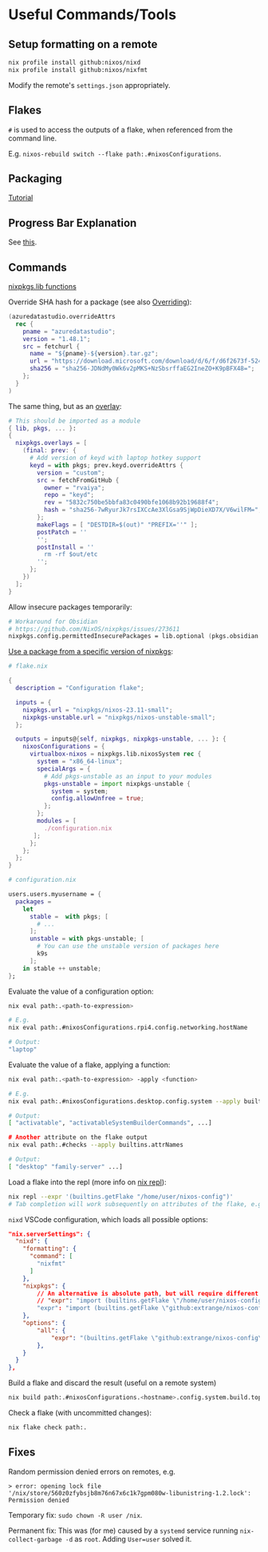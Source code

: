 # Useful Commands/Tools

## Setup formatting on a remote

```bash
nix profile install github:nixos/nixd
nix profile install github:nixos/nixfmt
```

Modify the remote's `settings.json` appropriately.

## Flakes

`#` is used to access the outputs of a flake, when referenced from the command line.

E.g. `nixos-rebuild switch --flake path:.#nixosConfigurations`.

## Packaging

[Tutorial][package-tutorial]

## Progress Bar Explanation

See [this][nix-progress].

## Commands

[nixpkgs.lib functions](https://teu5us.github.io/nix-lib.html)

Override SHA hash for a package (see also [Overriding]):

```nix
(azuredatastudio.overrideAttrs
  rec {
    pname = "azuredatastudio";
    version = "1.48.1";
    src = fetchurl {
      name = "${pname}-${version}.tar.gz";
      url = "https://download.microsoft.com/download/d/6/f/d6f2673f-5240-4605-8e7d-5b6c49d188e8/azuredatastudio-linux-1.48.1.tar.gz";
      sha256 = "sha256-JDNdMy0Wk6v2pMKS+NzSbsrffaEG2IneZO+K9pBFX48=";
    };
  }
)
```

The same thing, but as an [overlay]:

```nix
# This should be imported as a module
{ lib, pkgs, ... }:
{
  nixpkgs.overlays = [
    (final: prev: {
      # Add version of keyd with laptop hotkey support
      keyd = with pkgs; prev.keyd.overrideAttrs {
        version = "custom";
        src = fetchFromGitHub {
          owner = "rvaiya";
          repo = "keyd";
          rev = "5832c750be5bbfa83c0490bfe1068b92b19688f4";
          hash = "sha256-7wRyurJk7rsIXCcAe3XlGsa9SjWpDieXD7X/V6wilFM=";
        };
        makeFlags = [ "DESTDIR=$(out)" "PREFIX=''" ];
        postPatch = ''
        '';
        postInstall = ''
          rm -rf $out/etc
        '';
      };
    })
  ];
}
```

Allow insecure packages temporarily:

```nix
# Workaround for Obsidian
# https://github.com/NixOS/nixpkgs/issues/273611
nixpkgs.config.permittedInsecurePackages = lib.optional (pkgs.obsidian.version == "1.5.3") "electron-25.9.0";
```

[Use a package from a specific version of nixpkgs][specific-package-version]:

```nix
# flake.nix

{
  description = "Configuration flake";

  inputs = {
    nixpkgs.url = "nixpkgs/nixos-23.11-small";
    nixpkgs-unstable.url = "nixpkgs/nixos-unstable-small";
  };

  outputs = inputs@{self, nixpkgs, nixpkgs-unstable, ... }: {
    nixosConfigurations = {
      virtualbox-nixos = nixpkgs.lib.nixosSystem rec {
        system = "x86_64-linux";
        specialArgs = {
          # Add pkgs-unstable as an input to your modules
          pkgs-unstable = import nixpkgs-unstable {
            system = system;
            config.allowUnfree = true;
          };
        };
        modules = [
          ./configuration.nix
       ];
      };
    };
  };
}

# configuration.nix

users.users.myusername = {
  packages =
    let
      stable =  with pkgs; [
        # ...
      ];
      unstable = with pkgs-unstable; [
        # You can use the unstable version of packages here
        k9s
      ];
    in stable ++ unstable;
};
```

Evaluate the value of a configuration option:

```bash
nix eval path:.<path-to-expression>

# E.g.
nix eval path:.#nixosConfigurations.rpi4.config.networking.hostName

# Output:
"laptop"
```

Evaluate the value of a flake, applying a function:

```bash
nix eval path:.<path-to-expression> -apply <function>

# E.g.
nix eval path:.#nixosConfigurations.desktop.config.system --apply builtins.attrNames

# Output:
[ "activatable", "activatableSystemBuilderCommands", ...]

# Another attribute on the flake output
nix eval path:.#checks --apply builtins.attrNames

# Output:
[ "desktop" "family-server" ...]
```

Load a flake into the repl (more info on [nix repl]):

```bash
nix repl --expr '(builtins.getFlake "/home/user/nixos-config")'
# Tab completion will work subsequently on attributes of the flake, e.g. inputs/outputs
```

`nixd` VSCode configuration, which loads all possible options:

```json
"nix.serverSettings": {
  "nixd": {
    "formatting": {
      "command": [
        "nixfmt"
      ]
    },
    "nixpkgs": {
        // An alternative is absolute path, but will require different configuration on the server.
        // "expr": "import (builtins.getFlake \"/home/user/nixos-config\").inputs.nixpkgs { }"
        "expr": "import (builtins.getFlake \"github:extrange/nixos-config\").inputs.nixpkgs { }"
    },
    "options": {
        "all": {
            "expr": "(builtins.getFlake \"github:extrange/nixos-config\").nixosConfigurations.laptop.options"
        },
    }
  }
},
```

Build a flake and discard the result (useful on a remote system)

```bash
nix build path:.#nixosConfigurations.<hostname>.config.system.build.toplevel
```

Check a flake (with uncommitted changes):

```bash
nix flake check path:.
```

## Fixes

Random permission denied errors on remotes, e.g.

`> error: opening lock file '/nix/store/560z0zfybsjb8m76n67x6c1k7gpm080w-libunistring-1.2.lock': Permission denied`

Temporary fix: `sudo chown -R user /nix`.

Permanent fix: This was (for me) caused by a `systemd` service running `nix-collect-garbage -d` as `root`. Adding `User=user` solved it.

[Overriding]: https://ryantm.github.io/nixpkgs/using/overrides/
[overlay]: https://nixos.wiki/wiki/Overlays#Examples_of_overlays
[specific-package-version]: https://old.reddit.com/r/NixOS/comments/1b08hqn/can_flakes_pin_specific_versions_of_individual/
[nix-progress]: https://github.com/NixOS/nix/issues/3352
[nix repl]: https://github.com/justinwoo/nix-shorts/blob/master/posts/inspecting-values-with-repl.md
[package-tutorial]: https://nix-tutorial.gitlabpages.inria.fr/nix-tutorial/first-package.html
